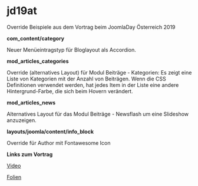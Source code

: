 # jd19at
Override Beispiele aus dem Vortrag beim JoomlaDay Österreich 2019

**com_content/category**

Neuer Menüeintragstyp für Bloglayout als Accordion.

**mod_articles_categories**

Override (alternatives Layout) für Modul Beiträge - Kategorien: Es zeigt eine Liste von Kategorien mit der Anzahl von Beiträgen. Wenn die CSS Definitionen verwendet werden, hat jedes Item in der Liste eine andere Hintergrund-Farbe, die sich beim Hovern verändert.

**mod_articles_news**

Alternatives Layout für das Modul Beiträge - Newsflash um eine Slideshow anzuzeigen.

**layouts/joomla/content/info_block**

Override für Author mit Fontawesome Icon

**Links zum Vortrag**

[Video](https://youtu.be/Y9SFrD4hJmo)

[Folien](https://www.dr-menzel-it.de/images/Overrides_soweit_das_Auge_reicht.pdf)
